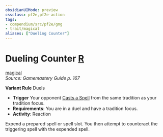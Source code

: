 ```yaml
---
obsidianUIMode: preview
cssclass: pf2e,pf2e-action
tags:
- compendium/src/pf2e/gmg
- trait/magical
aliases: ["Dueling Counter"]
---
```

# Dueling Counter [R](/rules/core-rulebook/chapter-9-playing-the-game.md#Actions "Reaction")
[magical](/rules/traits/magical.md)  
*Source: Gamemastery Guide p. 167*  

**Variant Rule** Duels
- **Trigger** Your opponent [Casts a Spell](/rules/actions/cast-a-spell.md) from the same tradition as your tradition focus.
- **Requirements**: You are in a duel and have a tradition focus.
- **Activity**: Reaction

Expend a prepared spell or spell slot. You then attempt to counteract the triggering spell with the expended spell.